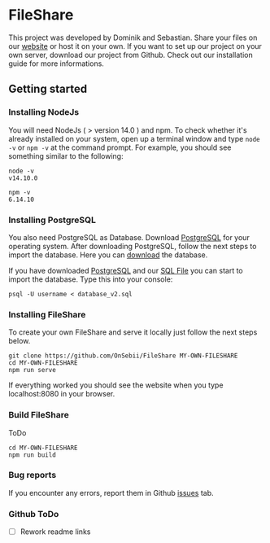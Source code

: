 # FileShare

This project was developed by Dominik and Sebastian. Share your files on our [website](123.123) or host it on your own. If you want to set up our project on your own server, download our project from Github. Check out our installation guide for more informations.

## Getting started

### Installing NodeJs

You will need NodeJs ( > version 14.0 ) and npm. To check whether it's already installed on your system, open up a terminal window and type `node -v` or `npm -v` at the command prompt. For example, you should see something similar to the following:

```
node -v
v14.10.0

npm -v
6.14.10
```

### Installing PostgreSQL

You also need PostgreSQL as Database. Download [PostgreSQL](https://www.postgresql.org/download/) for your operating system. After downloading PostgreSQL, follow the next steps to import the database. Here you can [download](database) the database.

If you have downloaded [PostgreSQL](https://www.postgresql.org/download/) and our [SQL File](database) you can start to import the database. Type this into your console:

```
psql -U username < database_v2.sql
```

### Installing FileShare

To create your own FileShare and serve it locally just follow the next steps below.

```
git clone https://github.com/OnSebii/FileShare MY-OWN-FILESHARE
cd MY-OWN-FILESHARE
npm run serve
```

If everything worked you should see the website when you type localhost:8080 in your browser.

### Build FileShare

ToDo

```
cd MY-OWN-FILESHARE
npm run build
```

### Bug reports

If you encounter any errors, report them in Github [issues](https://github.com/OnSebii/FileShare/issues) tab.

### Github ToDo

- [ ] Rework readme links
